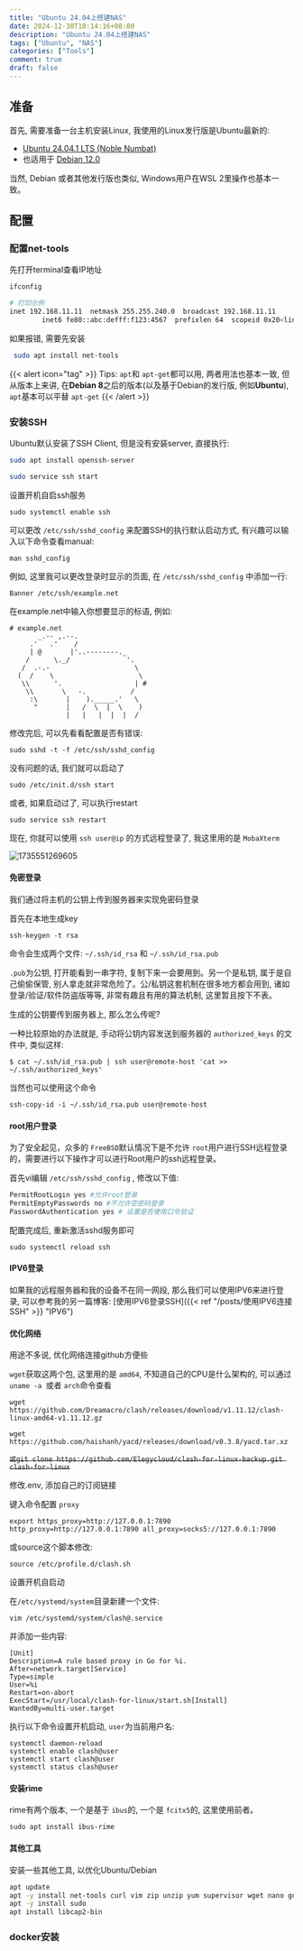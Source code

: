 ```yaml
---
title: "Ubuntu 24.04上搭建NAS"
date: 2024-12-30T10:14:16+08:00
description: "Ubuntu 24.04上搭建NAS"
tags: ["Ubuntu", "NAS"]
categories: ["Tools"]
comment: true
draft: false
---
```

## 准备

首先, 需要准备一台主机安装Linux, 我使用的Linux发行版是Ubuntu最新的:

- [Ubuntu 24.04.1 LTS (Noble Numbat)](https://releases.ubuntu.com/noble/)
- 也适用于 [Debian 12.0](https://www.debian.org/)

当然, Debian 或者其他发行版也类似, Windows用户在WSL 2里操作也基本一致。

## 配置

### 配置net-tools

先打开terminal查看IP地址

```bash
ifconfig
```

```bash
# 打印示例
inet 192.168.11.11  netmask 255.255.240.0  broadcast 192.168.11.11
        inet6 fe80::abc:defff:f123:4567  prefixlen 64  scopeid 0x20<link>
```

如果报错, 需要先安装

```bash
 sudo apt install net-tools
```

{{< alert icon="tag" >}}
Tips: `apt`和 `apt-get`都可以用, 两者用法也基本一致, 但从版本上来讲, 在**Debian 8**之后的版本(以及基于Debian的发行版, 例如**Ubuntu**), `apt`基本可以平替 `apt-get`
{{< /alert >}}

### 安装SSH

Ubuntu默认安装了SSH Client, 但是没有安装server, 直接执行:

```bash
sudo apt install openssh-server
```

```bash
sudo service ssh start
```

设置开机自启ssh服务

```
sudo systemctl enable ssh
```

可以更改 `/etc/ssh/sshd_config` 来配置SSH的执行默认启动方式, 有兴趣可以输入以下命令查看manual:

```
man sshd_config
```

例如, 这里我可以更改登录时显示的页面, 在 `/etc/ssh/sshd_config` 中添加一行:

```
Banner /etc/ssh/example.net
```

在example.net中输入你想要显示的标语, 例如:

```
# example.net
       _.-- ,.--.
     .'   .'    /
     | @       |'..--------._
    /      \._/              '.
   /  .-.-                     \
  (  /    \                     \
   \\      '.                  | #
    \\       \   -.           /
     :\       |    )._____.'   \
      "       |   /  \  |  \    )
              |   |   |  |  |  /
```

修改完后, 可以先看看配置是否有错误:

```
sudo sshd -t -f /etc/ssh/sshd_config
```

没有问题的话, 我们就可以启动了

`sudo /etc/init.d/ssh start`

或者, 如果启动过了, 可以执行restart

`sudo service ssh restart`

现在, 你就可以使用 `ssh user@ip` 的方式远程登录了, 我这里用的是 `MobaXterm`

![1735551269605](image/1735551269605.png)

#### 免密登录

我们通过将主机的公钥上传到服务器来实现免密码登录

首先在本地生成key

`ssh-keygen -t rsa`

命令会生成两个文件:  `~/.ssh/id_rsa` 和 `~/.ssh/id_rsa.pub`

`.pub`为公钥, 打开能看到一串字符, 复制下来一会要用到。另一个是私钥, 属于是自己偷偷保管, 别人拿走就非常危险了。公/私钥这套机制在很多地方都会用到, 诸如登录/验证/软件防盗版等等, 非常有趣且有用的算法机制, 这里暂且按下不表。

生成的公钥要传到服务器上, 那么怎么传呢?

一种比较原始的办法就是, 手动将公钥内容发送到服务器的 `authorized_keys` 的文件中, 类似这样:

`$ cat ~/.ssh/id_rsa.pub | ssh user@remote-host 'cat >> ~/.ssh/authorized_keys'`

当然也可以使用这个命令

`ssh-copy-id -i ~/.ssh/id_rsa.pub user@remote-host`

#### root用户登录

为了安全起见，众多的 `FreeBSD`默认情况下是不允许 `root`用户进行SSH远程登录的，需要进行以下操作才可以进行Root用户的ssh远程登录。

首先vi编辑 `/etc/ssh/sshd_config` , 修改以下值:

```bash
PermitRootLogin yes #允许root登录
PermitEmptyPasswords no #不允许空密码登录
PasswordAuthentication yes # 设置是否使用口令验证
```

配置完成后, 重新激活sshd服务即可

```
sudo systemctl reload ssh
```

#### IPV6登录

如果我的远程服务器和我的设备不在同一网段, 那么我们可以使用IPV6来进行登录, 可以参考我的另一篇博客: [使用IPV6登录SSH]({{< ref "/posts/使用IPV6连接SSH" >}} "IPV6")

#### 优化网络

用途不多说, 优化网络连接github方便些

`wget`获取这两个包, 这里用的是 `amd64`, 不知道自己的CPU是什么架构的, 可以通过 `uname -a `或者 `arch`命令查看

`wget https://github.com/Dreamacro/clash/releases/download/v1.11.12/clash-linux-amd64-v1.11.12.gz`

`wget https://github.com/haishanh/yacd/releases/download/v0.3.8/yacd.tar.xz`

~~`或git clone https://github.com/Elegycloud/clash-for-linux-backup.git clash-for-linux`~~

修改.env, 添加自己的订阅链接

键入命令配置 `proxy`

```
export https_proxy=http://127.0.0.1:7890 http_proxy=http://127.0.0.1:7890 all_proxy=socks5://127.0.0.1:7890
```

或source这个脚本修改:

```
source /etc/profile.d/clash.sh
```

设置开机自启动

在`/etc/systemd/system`目录新建一个文件:

```
vim /etc/systemd/system/clash@.service
```

并添加一些内容:

```
[Unit]
Description=A rule based proxy in Go for %i.
After=network.target[Service]
Type=simple
User=%i
Restart=on-abort
ExecStart=/usr/local/clash-for-linux/start.sh[Install]
WantedBy=multi-user.target
```

执行以下命令设置开机启动, `user`为当前用户名:

```
systemctl daemon-reload
systemctl enable clash@user
systemctl start clash@user
systemctl status clash@user
```

#### 安装rime

rime有两个版本, 一个是基于 `ibus`的, 一个是 `fcitx5`的, 这里使用前者。

```
sudo apt install ibus-rime
```


#### 其他工具

安装一些其他工具, 以优化Ubuntu/Debian

```bash
apt update
apt -y install net-tools curl vim zip unzip yum supervisor wget nano gnupg gnupg2 gnupg1
apt -y install sudo
apt install libcap2-bin
```

### docker安装
